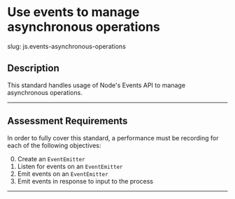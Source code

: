 # Use events to manage asynchronous operations

slug: js.events-asynchronous-operations

## Description
This standard handles usage of Node's Events API to manage asynchronous operations.

---
## Assessment Requirements
In order to fully cover this standard, a performance must be recording for each of the following objectives:

0. Create an `EventEmitter`
1. Listen for events on an `EventEmitter`
2. Emit events on an `EventEmitter`
3. Emit events in response to input to the process

---
